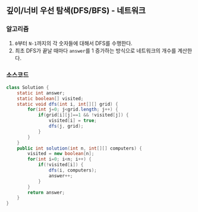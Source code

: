 ## 깊이/너비 우선 탐색(DFS/BFS) - 네트워크

### 알고리즘
1. `0`부터 `N-1`까지의 각 숫자들에 대해서 DFS를 수행한다.
2. 최초 DFS가 끝날 때마다 `answer`를 1 증가하는 방식으로 네트워크의 개수를 계산한다.

### 소스코드
```java
class Solution {
    static int answer;
    static boolean[] visited;
    static void dfs(int i, int[][] grid) {
        for(int j=0; j<grid.length; j++) {
            if(grid[i][j]==1 && !visited[j]) {
                visited[i] = true;
                dfs(j, grid);
            }
        }
    }
    public int solution(int n, int[][] computers) {
        visited = new boolean[n];
        for(int i=0; i<n; i++) {
            if(!visited[i]) {
                dfs(i, computers);
                answer++;
            }
        }
        return answer;
    }
}
```